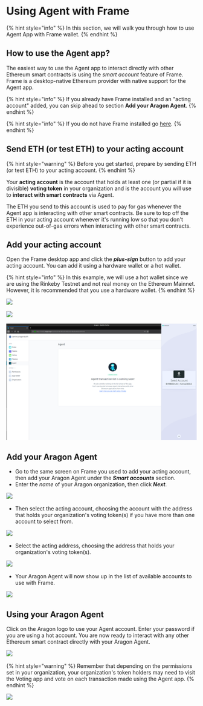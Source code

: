 # Using Agent with Frame

{% hint style="info" %}
In this section, we will walk you through how to use Agent App with Frame wallet.
{% endhint %}

## How to use the Agent app?

The easiest way to use the Agent app to interact directly with other Ethereum smart contracts is using the _smart account_ feature of Frame. Frame is a desktop-native Ethereum provider with native support for the Agent app.

{% hint style="info" %}
If you already have Frame installed and an "acting account" added, you can skip ahead to section **Add your Aragon Agent**.
{% endhint %}

{% hint style="info" %}
If you do not have Frame installed go [here](https://app.gitbook.com/o/3h8kxj8geKVXgyMnGbYT/s/zhQIP88M8McmSaEGSymT/\~/changes/2tRI9YYqiKnfmdr7WSA1/users/products/set-up-frame-wallet).
{% endhint %}

## **Send ETH (or test ETH) to your acting account**

{% hint style="warning" %}
Before you get started, prepare by sending ETH (or test ETH) to your acting account.&#x20;
{% endhint %}

Your **acting account** is the account that holds at least one (or partial if it is divisible) **voting token** in your organization and is the account you will use to **interact with smart contracts** via Agent.&#x20;

The ETH you send to this account is used to pay for gas whenever the Agent app is interacting with other smart contracts. Be sure to top off the ETH in your acting account whenever it's running low so that you don't experience out-of-gas errors when interacting with other smart contracts.

## **Add your acting account**

Open the Frame desktop app and click the _**plus-sign**_ button to add your acting account. You can add it using a hardware wallet or a hot wallet.&#x20;

{% hint style="info" %}
&#x20;In this example, we will use a hot wallet since we are using the Rinkeby Testnet and not real money on the Ethereum Mainnet. However, it is recommended that you use a hardware wallet.
{% endhint %}

![](https://d33v4339jhl8k0.cloudfront.net/docs/assets/5c98a4fe0428633d2cf3fcf7/images/5d8bd9702c7d3a7e9ae1a220/file-wPNVEoD1j4.png)

![](https://d33v4339jhl8k0.cloudfront.net/docs/assets/5c98a4fe0428633d2cf3fcf7/images/5d8bd9782c7d3a7e9ae1a221/file-BZzJ4WikKD.png)

![](../../../../../../.gitbook/assets/file-Hdky5v4UL9.png)

## **Add your Aragon Agent**

* Go to the same screen on Frame you used to add your acting account, then add your Aragon Agent under the _**Smart accounts**_ section.
* Enter the _name_ of your Aragon organization, then click _**Next**_.

![](https://d33v4339jhl8k0.cloudfront.net/docs/assets/5c98a4fe0428633d2cf3fcf7/images/5d8bda5504286364bc8f90f9/file-2urBqXQ8j0.png)

* Then select the acting account, choosing the account with the address that holds your organization's voting token(s) if you have more than one account to select from.

![](https://d33v4339jhl8k0.cloudfront.net/docs/assets/5c98a4fe0428633d2cf3fcf7/images/5d8bdabd04286364bc8f90fb/file-QPxHyh0odz.png)

* Select the acting address, choosing the address that holds your organization's voting token(s).

![](https://d33v4339jhl8k0.cloudfront.net/docs/assets/5c98a4fe0428633d2cf3fcf7/images/5d8bdb0b2c7d3a7e9ae1a22a/file-sfavzdmwav.png)

* Your Aragon Agent will now show up in the list of available accounts to use with Frame.

![](https://d33v4339jhl8k0.cloudfront.net/docs/assets/5c98a4fe0428633d2cf3fcf7/images/5d8bdb3b04286364bc8f9104/file-yCdIwFtn04.png)

## **Using your Aragon Agent**

Click on the Aragon logo to use your Agent account. Enter your password if you are using a hot account. You are now ready to interact with any other Ethereum smart contract directly with your Aragon Agent.

![](https://d33v4339jhl8k0.cloudfront.net/docs/assets/5c98a4fe0428633d2cf3fcf7/images/5d8bddef04286364bc8f9121/file-JXtXhKiVAb.png)

{% hint style="warning" %}
Remember that depending on the permissions set in your organization, your organization's token holders may need to visit the Voting app and vote on each transaction made using the Agent app.
{% endhint %}

![](https://d33v4339jhl8k0.cloudfront.net/docs/assets/5c98a4fe0428633d2cf3fcf7/images/5d8bdf5e04286364bc8f912b/file-FFA5Mwilwm.png)
